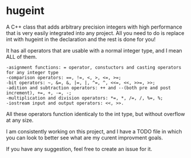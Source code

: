 # hugeint
A C++ class that adds arbitrary precision integers with high performance that is very easily integrated into any project.
All you need to do is replace int with hugeint in the declaration and the rest is done for you!

It has all operators that are usable with a normal integer type, and I mean ALL of them.

    -asignment functions: = operator, constuctors and casting operators for any integer type
    -comparison operators: ==, !=, <, >, <=, >=;
    -bit operators: ~, &=, &, |=, |, ^=, ^, <<=, <<, >>=, >>;
    -adition and subtraction operators: ++ and --(both pre and post increment), +=, +, -=, -;
    -multiplication and division operators: *=, *, /=, /, %=, %;
    -iostream input and output operators: <<, >>.

All these operators function identicaly to the int type, but without overflow at any size.

I am consistently working on this project, and I have a TODO file in which you can look to better see what are my curent improvment goals.

If you have any suggestion, feel free to create an issue for it.